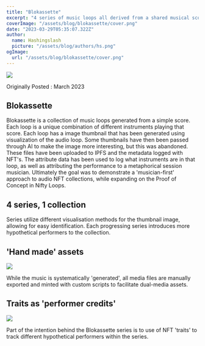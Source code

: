 ```yaml
---
title: "Blokassette"
excerpt: "4 series of music loops all derived from a shared musical score. You know those NFT images of a character and a entire collection is made from that character wearing different clothing? Its like that but one musical score is being metaphorically played by different people on different instruments. Unique, but not exactly easy to explain."
coverImage: "/assets/blog/blokassette/cover.png"
date: "2023-03-29T05:35:07.322Z"
author:
  name: Hashingslash
  picture: "/assets/blog/authors/hs.png"
ogImage:
  url: "/assets/blog/blokassette/cover.png"
---
```

![](/assets/blog/blokassette/cover.png)

Originally Posted : March 2023 

## Blokassette
Blokassette is a collection of music loops generated from a simple score. Each loop is a unique combination of different instruments playing that score. Each loop has a image thumbnail that has been generated using visualization of the audio loop. Some thumbnails have then been passed through AI to make the image more interesting, but this was abandoned. These files have been uploaded to IPFS and the metadata logged with NFT's. The attribute data has been used to log what instruments are in that loop, as well as attributing the performance to a metaphorical session musician. Ultimately the goal was to demonstrate a 'musician-first' approach to audio NFT collections, while expanding on the Proof of Concept in Nifty Loops. 


## 4 series, 1 collection
Series utilize different visualisation methods for the thumbnail image, allowing for easy identification. Each progressing series introduces more hypothetical performers to the collection.


## 'Hand made' assets
![](/assets/blog/blokassette/cat_exp_2.png)

While the music is systematically 'generated', all media files are manually exported and minted with custom scripts to facilitate dual-media assets.


## Traits as 'performer credits'
![](/assets/blog/blokassette/traits.png)

Part of the intention behind the Blokassette series is to use of NFT 'traits' to track different  hypothetical performers within the series.


